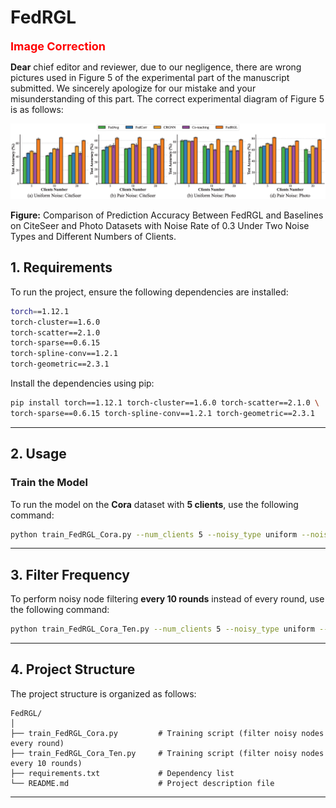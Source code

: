 
# FedRGL  

<span style="color:red; font-weight:bold; font-size:18px;">Image Correction</span>  

**Dear** chief editor and reviewer, due to our negligence, there are wrong pictures used in Figure 5 of the experimental part of the manuscript submitted. We sincerely apologize for our mistake and your misunderstanding of this part. The correct experimental diagram of Figure 5 is as follows:

![Correct the validation of different client numbers in the experiment section, i.e., Figure 5 of the experiment.](clients_number.png)  

**Figure:** Comparison of Prediction Accuracy Between FedRGL and Baselines on CiteSeer and Photo Datasets with Noise Rate of 0.3 Under Two Noise Types and Different Numbers of Clients.

## 1. Requirements  
To run the project, ensure the following dependencies are installed:

```bash
torch==1.12.1  
torch-cluster==1.6.0  
torch-scatter==2.1.0  
torch-sparse==0.6.15  
torch-spline-conv==1.2.1  
torch-geometric==2.3.1  
```

Install the dependencies using pip:

```bash
pip install torch==1.12.1 torch-cluster==1.6.0 torch-scatter==2.1.0 \
torch-sparse==0.6.15 torch-spline-conv==1.2.1 torch-geometric==2.3.1
```

---

## 2. Usage  
### Train the Model  
To run the model on the **Cora** dataset with **5 clients**, use the following command:

```bash
python train_FedRGL_Cora.py --num_clients 5 --noisy_type uniform --noisy_rate 0.3
```

---

## 3. Filter Frequency  
To perform noisy node filtering **every 10 rounds** instead of every round, use the following command:

```bash
python train_FedRGL_Cora_Ten.py --num_clients 5 --noisy_type uniform --noisy_rate 0.3
```

---

## 4. Project Structure  
The project structure is organized as follows:

```plaintext
FedRGL/
│
├── train_FedRGL_Cora.py         # Training script (filter noisy nodes every round)
├── train_FedRGL_Cora_Ten.py     # Training script (filter noisy nodes every 10 rounds)
├── requirements.txt             # Dependency list
└── README.md                    # Project description file
```

---

##



